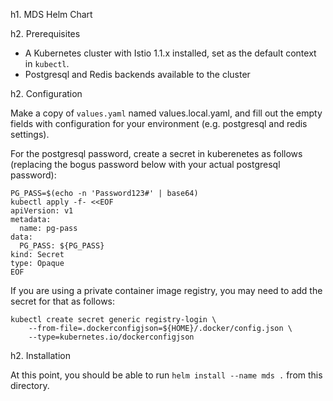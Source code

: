 h1. MDS Helm Chart

h2. Prerequisites

* A Kubernetes cluster with Istio 1.1.x installed, set as the default context in `kubectl`.
* Postgresql and Redis backends available to the cluster

h2. Configuration

Make a copy of `values.yaml` named values.local.yaml, and fill out the empty fields with configuration for your environment (e.g. postgresql and redis settings).

For the postgresql password, create a secret in kuberenetes as follows (replacing the bogus password below with your actual postgresql password):

```
PG_PASS=$(echo -n 'Password123#' | base64)
kubectl apply -f- <<EOF
apiVersion: v1
metadata:
  name: pg-pass
data:
  PG_PASS: ${PG_PASS}
kind: Secret
type: Opaque
EOF
```

If you are using a private container image registry, you may need to add the secret for that as follows:

```
kubectl create secret generic registry-login \
    --from-file=.dockerconfigjson=${HOME}/.docker/config.json \
    --type=kubernetes.io/dockerconfigjson
```

h2. Installation

At this point, you should be able to run `helm install --name mds .` from this directory.

